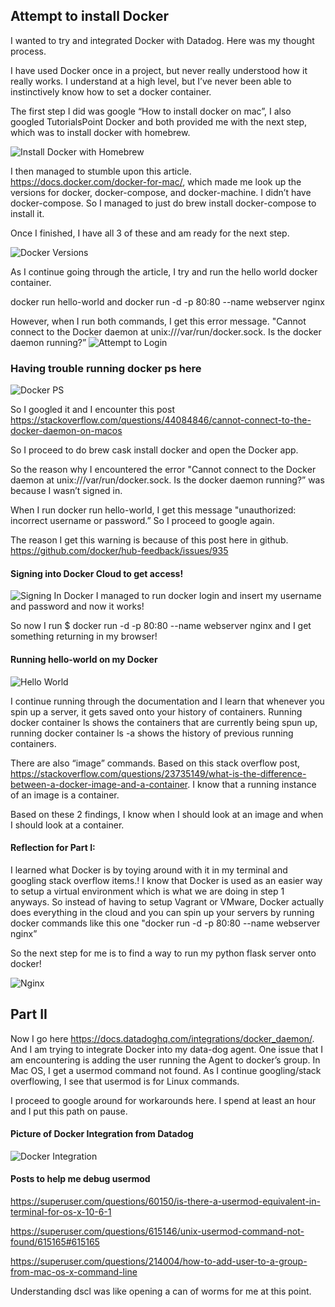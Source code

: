 ## Attempt to install Docker
I wanted to try and integrated Docker with Datadog. Here was my thought process.
 
I have used Docker once in a project, but never really understood how it really works. I understand at a high level, but I’ve never been able to instinctively know how to set a docker container. 

The first step I did was google “How to install docker on mac”, 
I also googled TutorialsPoint Docker and both provided me with the next step, 
which was to install docker with homebrew.

![Install Docker with Homebrew](a/raw/b/screenshots/docker-screenshots/brew-install-docker.png)

I then managed to stumble upon this article. https://docs.docker.com/docker-for-mac/, which made me look up the versions for docker, docker-compose, and docker-machine. I didn’t have docker-compose. So I managed to just do brew install docker-compose to install it. 

Once I finished, I have all 3 of these and am ready for the next step.

![Docker Versions](a/raw/b/screenshots/docker-screenshots/docker-version.png)

As I continue going through the article, I try and run the hello world docker container.

docker run hello-world and docker run -d -p 80:80 --name webserver nginx

However, when I run both commands, I get this error message. "Cannot connect to the Docker daemon at unix:///var/run/docker.sock. Is the docker daemon running?”
![Attempt to Login](a/raw/b/screenshots/docker-screenshots/logging-in-docker.png)

### Having trouble running docker ps here
![Docker PS](a/raw/b/screenshots/docker-screenshots/installing-docker.png)

So I googled it and I encounter this post https://stackoverflow.com/questions/44084846/cannot-connect-to-the-docker-daemon-on-macos

So I proceed to do brew cask install docker and open the Docker app. 

So the reason why I encountered the error "Cannot connect to the Docker daemon at unix:///var/run/docker.sock. Is the docker daemon running?” was because I wasn’t signed in. 

When I run docker run hello-world, I get this message "unauthorized: incorrect username or password.” So I proceed to google again. 

The reason I get this warning is because of this post here in github. https://github.com/docker/hub-feedback/issues/935

#### Signing into Docker Cloud to get access!
![Signing In Docker](a/raw/b/screenshots/docker-screenshots/docker-cloud.png)
I managed to run docker login and insert my username and password and now it works!

So now I run $ docker run -d -p 80:80 --name webserver nginx and I get something returning in my browser!

#### Running hello-world on my Docker
![Hello World](a/raw/b/screenshots/docker-screenshots/hello-world.png)


I continue running through the documentation and I learn that whenever you spin up a server, it gets saved onto your history of containers. Running docker container ls shows the containers that are currently being spun up, running docker container ls -a shows the history of previous running containers.

There are also “image” commands. Based on this stack overflow post, https://stackoverflow.com/questions/23735149/what-is-the-difference-between-a-docker-image-and-a-container. I know that a running instance of an image is a container.

Based on these 2 findings, I know when I should look at an image and when I should look at a container.

#### Reflection for Part I:  
I learned what Docker is by toying around with it in my terminal and googling stack overflow items.! I know that Docker is used as an easier way to setup a virtual environment which is what we are doing in step 1 anyways. So instead of having to setup Vagrant or VMware, Docker actually does everything in the cloud and you can spin up your servers by running docker commands like this one "docker run -d -p 80:80 --name webserver nginx”

So the next step for me is to find a way to run my python flask server onto docker! 

![Nginx](a/raw/b/screenshots/docker-screenshots/nginx.png)

## Part II
Now I go here https://docs.datadoghq.com/integrations/docker_daemon/.
And I am trying to integrate Docker into my data-dog agent.
One issue that I am encountering is adding the user running the Agent to docker’s group. In Mac OS, I get a usermod command not found. As I continue googling/stack overflowing, I see that usermod is for Linux commands. 

I proceed to google around for workarounds here. I spend at least an hour and I put this path on pause. 

#### Picture of Docker Integration from Datadog
![Docker Integration](a/raw/b/screenshots/docker-screenshots/datadog-docker.png)



#### Posts to help me debug usermod
https://superuser.com/questions/60150/is-there-a-usermod-equivalent-in-terminal-for-os-x-10-6-1  

https://superuser.com/questions/615146/unix-usermod-command-not-found/615165#615165

https://superuser.com/questions/214004/how-to-add-user-to-a-group-from-mac-os-x-command-line

Understanding dscl was like opening a can of worms for me at this point. 


